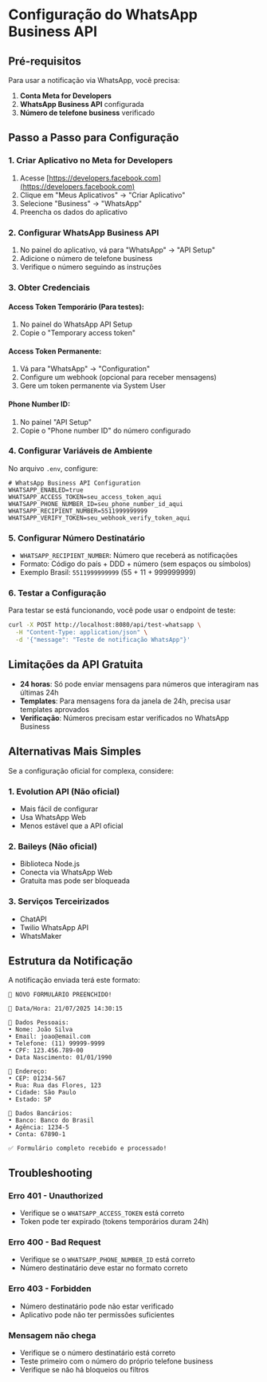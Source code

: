 # Configuração do WhatsApp Business API

## Pré-requisitos

Para usar a notificação via WhatsApp, você precisa:

1. **Conta Meta for Developers**
2. **WhatsApp Business API** configurada
3. **Número de telefone business** verificado

## Passo a Passo para Configuração

### 1. Criar Aplicativo no Meta for Developers

1. Acesse [https://developers.facebook.com](https://developers.facebook.com)
2. Clique em "Meus Aplicativos" → "Criar Aplicativo"
3. Selecione "Business" → "WhatsApp"
4. Preencha os dados do aplicativo

### 2. Configurar WhatsApp Business API

1. No painel do aplicativo, vá para "WhatsApp" → "API Setup"
2. Adicione o número de telefone business
3. Verifique o número seguindo as instruções

### 3. Obter Credenciais

#### Access Token Temporário (Para testes):
1. No painel do WhatsApp API Setup
2. Copie o "Temporary access token"

#### Access Token Permanente:
1. Vá para "WhatsApp" → "Configuration"
2. Configure um webhook (opcional para receber mensagens)
3. Gere um token permanente via System User

#### Phone Number ID:
1. No painel "API Setup"
2. Copie o "Phone number ID" do número configurado

### 4. Configurar Variáveis de Ambiente

No arquivo `.env`, configure:

```env
# WhatsApp Business API Configuration
WHATSAPP_ENABLED=true
WHATSAPP_ACCESS_TOKEN=seu_access_token_aqui
WHATSAPP_PHONE_NUMBER_ID=seu_phone_number_id_aqui
WHATSAPP_RECIPIENT_NUMBER=5511999999999
WHATSAPP_VERIFY_TOKEN=seu_webhook_verify_token_aqui
```

### 5. Configurar Número Destinatário

- `WHATSAPP_RECIPIENT_NUMBER`: Número que receberá as notificações
- Formato: Código do país + DDD + número (sem espaços ou símbolos)
- Exemplo Brasil: `5511999999999` (55 + 11 + 999999999)

### 6. Testar a Configuração

Para testar se está funcionando, você pode usar o endpoint de teste:

```bash
curl -X POST http://localhost:8080/api/test-whatsapp \
  -H "Content-Type: application/json" \
  -d '{"message": "Teste de notificação WhatsApp"}'
```

## Limitações da API Gratuita

- **24 horas**: Só pode enviar mensagens para números que interagiram nas últimas 24h
- **Templates**: Para mensagens fora da janela de 24h, precisa usar templates aprovados
- **Verificação**: Números precisam estar verificados no WhatsApp Business

## Alternativas Mais Simples

Se a configuração oficial for complexa, considere:

### 1. Evolution API (Não oficial)
- Mais fácil de configurar
- Usa WhatsApp Web
- Menos estável que a API oficial

### 2. Baileys (Não oficial)
- Biblioteca Node.js
- Conecta via WhatsApp Web
- Gratuita mas pode ser bloqueada

### 3. Serviços Terceirizados
- ChatAPI
- Twilio WhatsApp API
- WhatsMaker

## Estrutura da Notificação

A notificação enviada terá este formato:

```
🚨 NOVO FORMULÁRIO PREENCHIDO!

📅 Data/Hora: 21/07/2025 14:30:15

👤 Dados Pessoais:
• Nome: João Silva
• Email: joao@email.com
• Telefone: (11) 99999-9999
• CPF: 123.456.789-00
• Data Nascimento: 01/01/1990

📍 Endereço:
• CEP: 01234-567
• Rua: Rua das Flores, 123
• Cidade: São Paulo
• Estado: SP

🏦 Dados Bancários:
• Banco: Banco do Brasil
• Agência: 1234-5
• Conta: 67890-1

✅ Formulário completo recebido e processado!
```

## Troubleshooting

### Erro 401 - Unauthorized
- Verifique se o `WHATSAPP_ACCESS_TOKEN` está correto
- Token pode ter expirado (tokens temporários duram 24h)

### Erro 400 - Bad Request
- Verifique se o `WHATSAPP_PHONE_NUMBER_ID` está correto
- Número destinatário deve estar no formato correto

### Erro 403 - Forbidden
- Número destinatário pode não estar verificado
- Aplicativo pode não ter permissões suficientes

### Mensagem não chega
- Verifique se o número destinatário está correto
- Teste primeiro com o número do próprio telefone business
- Verifique se não há bloqueios ou filtros
